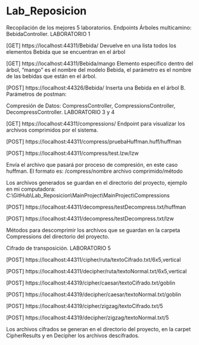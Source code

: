 # Lab_Reposicion
Recopilación de los mejores 5 laboratorios.
Endpoints
Árboles multicamino: BebidaController. LABORATORIO 1

[GET]		https://localhost:44311/Bebida/
Devuelve en una lista todos los elementos Bebida que se encuentran en el árbol

[GET]		https://localhost:44311/Bebida/mango
Elemento específico dentro del árbol, “mango” es el nombre del modelo Bebida, el parámetro es el nombre de las bebidas que están en el árbol. 

[POST]	https://localhost:44326/Bebida/
Inserta una Bebida en el árbol B. Parámetros de postman: 



Compresión de Datos: CompressController, CompressionsController, DecompressController. 
LABORATORIO 3 y 4

[GET]		https://localhost:44311/compressions/
Endpoint para visualizar los archivos comprimidos por el sistema. 

[POST]	https://localhost:44311/compress/pruebaHuffman.huff/huffman

[POST]	https://localhost:44311/compress/test.lzw/lzw	

Envía el archivo que pasará por proceso de compresión, en este caso huffman. El formato es: /compress/nombre archivo comprimido/método

Los archivos generados se guardan en el directorio del proyecto, ejemplo en mi computadora: C:\GitHub\Lab_Reposicion\MainProject\MainProject\Compressions

[POST] 	https://localhost:44311/decompress/testDecompress.txt/huffman

[POST]	https://localhost:44311/decompress/testDecompress.txt/lzw

Métodos para descomprimir los archivos que se guardan en la carpeta Compressions del directorio del proyecto.
 
 

Cifrado de transposición. LABORATORIO 5

[POST]	https://localhost:44311/cipher/ruta/textoCifrado.txt/6x5,vertical

[POST]	https://localhost:44311/decipher/ruta/textoNormal.txt/6x5,vertical

[POST]	https://localhost:44319/cipher/caesar/textoCifrado.txt/goblin

[POST]	https://localhost:44319/decipher/caesar/textoNormal.txt/goblin

[POST]	https://localhost:44319/cipher/zigzag/textoCifrado.txt/5

[POST]	https://localhost:44319/decipher/zigzag/textoNormal.txt/5

 
Los archivos cifrados se generan en el directorio del proyecto, en la carpet CipherResults y en Decipher los archivos descifrados.



